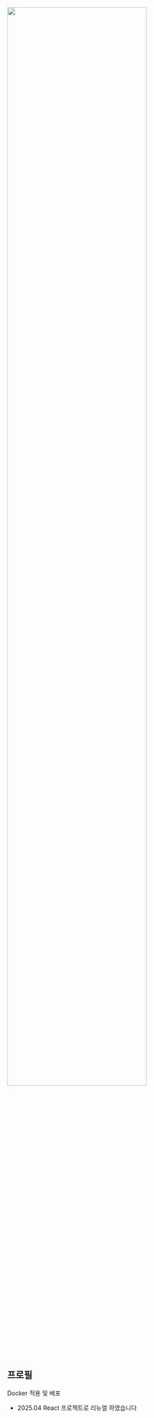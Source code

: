 <img width="80%" src="https://user-images.githubusercontent.com/88638457/211121330-2d3f98bb-3e8f-42bf-8056-018ffdac4f62.png"/>


## 프로필

Docker 적용 및 배포

+ 2025.04 React 프로젝트로 리뉴얼 하였습니다
